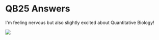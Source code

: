 # QB25 Answers

I'm feeling nervous but also slightly excited about Quantitative Biology!

![](https://bioart.niaid.nih.gov/api/bioarts/636/files/663081)
